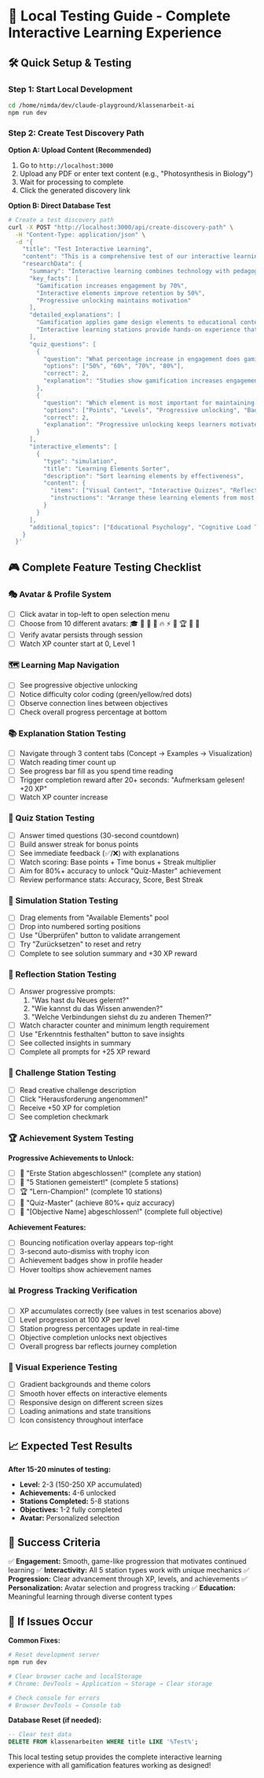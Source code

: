 # 🚀 Local Testing Guide - Complete Interactive Learning Experience

## 🛠️ Quick Setup & Testing

### Step 1: Start Local Development
```bash
cd /home/nimda/dev/claude-playground/klassenarbeit-ai
npm run dev
```

### Step 2: Create Test Discovery Path

**Option A: Upload Content (Recommended)**
1. Go to `http://localhost:3000`
2. Upload any PDF or enter text content (e.g., "Photosynthesis in Biology")
3. Wait for processing to complete
4. Click the generated discovery link

**Option B: Direct Database Test**
```bash
# Create a test discovery path
curl -X POST "http://localhost:3000/api/create-discovery-path" \
  -H "Content-Type: application/json" \
  -d '{
    "title": "Test Interactive Learning",
    "content": "This is a comprehensive test of our interactive learning system with gamification.",
    "researchData": {
      "summary": "Interactive learning combines technology with pedagogy to create engaging educational experiences.",
      "key_facts": [
        "Gamification increases engagement by 70%",
        "Interactive elements improve retention by 50%",
        "Progressive unlocking maintains motivation"
      ],
      "detailed_explanations": [
        "Gamification applies game design elements to educational contexts, making learning more engaging and motivating.",
        "Interactive learning stations provide hands-on experience that reinforces theoretical knowledge."
      ],
      "quiz_questions": [
        {
          "question": "What percentage increase in engagement does gamification provide?",
          "options": ["50%", "60%", "70%", "80%"],
          "correct": 2,
          "explanation": "Studies show gamification increases engagement by approximately 70%."
        },
        {
          "question": "Which element is most important for maintaining motivation?",
          "options": ["Points", "Levels", "Progressive unlocking", "Badges"],
          "correct": 2,
          "explanation": "Progressive unlocking keeps learners motivated by providing clear next steps."
        }
      ],
      "interactive_elements": [
        {
          "type": "simulation",
          "title": "Learning Elements Sorter", 
          "description": "Sort learning elements by effectiveness",
          "content": {
            "items": ["Visual Content", "Interactive Quizzes", "Reflection Exercises", "Practical Simulations"],
            "instructions": "Arrange these learning elements from most to least effective for engagement"
          }
        }
      ],
      "additional_topics": ["Educational Psychology", "Cognitive Load Theory", "Engagement Metrics"]
    }
  }'
```

## 🎮 Complete Feature Testing Checklist

### 🎭 Avatar & Profile System
- [ ] Click avatar in top-left to open selection menu
- [ ] Choose from 10 different avatars: 🎓 🚀 🦄 🌟 🔥 ⚡ 🎯 🏆 💎 🌈
- [ ] Verify avatar persists through session
- [ ] Watch XP counter start at 0, Level 1

### 🗺️ Learning Map Navigation
- [ ] See progressive objective unlocking
- [ ] Notice difficulty color coding (green/yellow/red dots)
- [ ] Observe connection lines between objectives
- [ ] Check overall progress percentage at bottom

### 📚 Explanation Station Testing
- [ ] Navigate through 3 content tabs (Concept → Examples → Visualization)
- [ ] Watch reading timer count up
- [ ] See progress bar fill as you spend time reading
- [ ] Trigger completion reward after 20+ seconds: "Aufmerksam gelesen! +20 XP"
- [ ] Watch XP counter increase

### 🧠 Quiz Station Testing
- [ ] Answer timed questions (30-second countdown)
- [ ] Build answer streak for bonus points
- [ ] See immediate feedback (✅/❌) with explanations
- [ ] Watch scoring: Base points + Time bonus + Streak multiplier
- [ ] Aim for 80%+ accuracy to unlock "Quiz-Master" achievement
- [ ] Review performance stats: Accuracy, Score, Best Streak

### 🔬 Simulation Station Testing
- [ ] Drag elements from "Available Elements" pool
- [ ] Drop into numbered sorting positions
- [ ] Use "Überprüfen" button to validate arrangement
- [ ] Try "Zurücksetzen" to reset and retry
- [ ] Complete to see solution summary and +30 XP reward

### 💭 Reflection Station Testing
- [ ] Answer progressive prompts:
  1. "Was hast du Neues gelernt?"
  2. "Wie kannst du das Wissen anwenden?"
  3. "Welche Verbindungen siehst du zu anderen Themen?"
- [ ] Watch character counter and minimum length requirement
- [ ] Use "Erkenntnis festhalten" button to save insights
- [ ] See collected insights in summary
- [ ] Complete all prompts for +25 XP reward

### 🎯 Challenge Station Testing
- [ ] Read creative challenge description
- [ ] Click "Herausforderung angenommen!" 
- [ ] Receive +50 XP for completion
- [ ] See completion checkmark

### 🏆 Achievement System Testing
**Progressive Achievements to Unlock:**
- [ ] 🎯 "Erste Station abgeschlossen!" (complete any station)
- [ ] 🌟 "5 Stationen gemeistert!" (complete 5 stations)
- [ ] 🏆 "Lern-Champion!" (complete 10 stations)
- [ ] 🏅 "Quiz-Master" (achieve 80%+ quiz accuracy)
- [ ] 🎉 "[Objective Name] abgeschlossen!" (complete full objective)

**Achievement Features:**
- [ ] Bouncing notification overlay appears top-right
- [ ] 3-second auto-dismiss with trophy icon
- [ ] Achievement badges show in profile header
- [ ] Hover tooltips show achievement names

### 📊 Progress Tracking Verification
- [ ] XP accumulates correctly (see values in test scenarios above)
- [ ] Level progression at 100 XP per level
- [ ] Station progress percentages update in real-time
- [ ] Objective completion unlocks next objectives
- [ ] Overall progress bar reflects journey completion

### 🎨 Visual Experience Testing
- [ ] Gradient backgrounds and theme colors
- [ ] Smooth hover effects on interactive elements
- [ ] Responsive design on different screen sizes
- [ ] Loading animations and state transitions
- [ ] Icon consistency throughout interface

## 📈 Expected Test Results

**After 15-20 minutes of testing:**
- **Level:** 2-3 (150-250 XP accumulated)
- **Achievements:** 4-6 unlocked
- **Stations Completed:** 5-8 stations
- **Objectives:** 1-2 fully completed
- **Avatar:** Personalized selection

## 🎯 Success Criteria

✅ **Engagement:** Smooth, game-like progression that motivates continued learning
✅ **Interactivity:** All 5 station types work with unique mechanics
✅ **Progression:** Clear advancement through XP, levels, and achievements
✅ **Personalization:** Avatar selection and progress tracking
✅ **Education:** Meaningful learning through diverse content types

## 🐛 If Issues Occur

**Common Fixes:**
```bash
# Reset development server
npm run dev

# Clear browser cache and localStorage
# Chrome: DevTools → Application → Storage → Clear storage

# Check console for errors
# Browser DevTools → Console tab
```

**Database Reset (if needed):**
```sql
-- Clear test data
DELETE FROM klassenarbeiten WHERE title LIKE '%Test%';
```

This local testing setup provides the complete interactive learning experience with all gamification features working as designed!